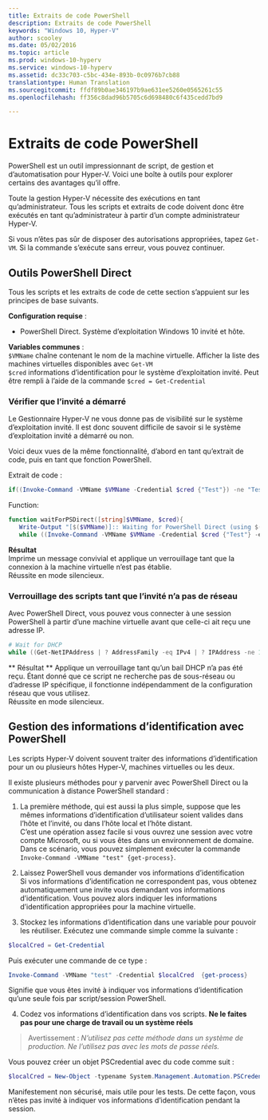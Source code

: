 ```yaml
---
title: Extraits de code PowerShell
description: Extraits de code PowerShell
keywords: "Windows 10, Hyper-V"
author: scooley
ms.date: 05/02/2016
ms.topic: article
ms.prod: windows-10-hyperv
ms.service: windows-10-hyperv
ms.assetid: dc33c703-c5bc-434e-893b-0c0976b7cb88
translationtype: Human Translation
ms.sourcegitcommit: ffdf89b0ae346197b9ae631ee5260e0565261c55
ms.openlocfilehash: ff356c8dad96b5705c6d698480c6f435cedd7bd9

---
```


# Extraits de code PowerShell

PowerShell est un outil impressionnant de script, de gestion et d’automatisation pour Hyper-V.  Voici une boîte à outils pour explorer certains des avantages qu’il offre.

Toute la gestion Hyper-V nécessite des exécutions en tant qu’administrateur. Tous les scripts et extraits de code doivent donc être exécutés en tant qu’administrateur à partir d’un compte administrateur Hyper-V.

Si vous n’êtes pas sûr de disposer des autorisations appropriées, tapez `Get-VM`. Si la commande s’exécute sans erreur, vous pouvez continuer.


## Outils PowerShell Direct
Tous les scripts et les extraits de code de cette section s’appuient sur les principes de base suivants.

**Configuration requise** :  
*  PowerShell Direct.  Système d’exploitation Windows 10 invité et hôte.

**Variables communes** :  
`$VMName` chaîne contenant le nom de la machine virtuelle.  Afficher la liste des machines virtuelles disponibles avec `Get-VM`  
`$cred` informations d’identification pour le système d’exploitation invité.  Peut être rempli à l’aide de la commande `$cred = Get-Credential`  

### Vérifier que l’invité a démarré

Le Gestionnaire Hyper-V ne vous donne pas de visibilité sur le système d’exploitation invité. Il est donc souvent difficile de savoir si le système d’exploitation invité a démarré ou non.

Voici deux vues de la même fonctionnalité, d’abord en tant qu’extrait de code, puis en tant que fonction PowerShell.

Extrait de code :  
``` PowerShell
if((Invoke-Command -VMName $VMName -Credential $cred {"Test"}) -ne "Test"){Write-Host "Not Booted"} else {Write-Host "Booted"}
```  

Function:  
``` PowerShell
function waitForPSDirect([string]$VMName, $cred){
   Write-Output "[$($VMName)]:: Waiting for PowerShell Direct (using $($cred.username))"
   while ((Invoke-Command -VMName $VMName -Credential $cred {"Test"} -ea SilentlyContinue) -ne "Test") {Sleep -Seconds 1}}
```

**Résultat**  
Imprime un message convivial et applique un verrouillage tant que la connexion à la machine virtuelle n’est pas établie.  
Réussite en mode silencieux.

### Verrouillage des scripts tant que l’invité n’a pas de réseau
Avec PowerShell Direct, vous pouvez vous connecter à une session PowerShell à partir d’une machine virtuelle avant que celle-ci ait reçu une adresse IP.

``` PowerShell
# Wait for DHCP
while ((Get-NetIPAddress | ? AddressFamily -eq IPv4 | ? IPAddress -ne 127.0.0.1).SuffixOrigin -ne "Dhcp") {sleep -Milliseconds 10}
```

** Résultat ** Applique un verrouillage tant qu’un bail DHCP n’a pas été reçu.  Étant donné que ce script ne recherche pas de sous-réseau ou d’adresse IP spécifique, il fonctionne indépendamment de la configuration réseau que vous utilisez.  
Réussite en mode silencieux.

## Gestion des informations d’identification avec PowerShell
Les scripts Hyper-V doivent souvent traiter des informations d’identification pour un ou plusieurs hôtes Hyper-V, machines virtuelles ou les deux.

Il existe plusieurs méthodes pour y parvenir avec PowerShell Direct ou la communication à distance PowerShell standard :

1. La première méthode, qui est aussi la plus simple, suppose que les mêmes informations d’identification d’utilisateur soient valides dans l’hôte et l’invité, ou dans l’hôte local et l’hôte distant.  
  C’est une opération assez facile si vous ouvrez une session avec votre compte Microsoft, ou si vous êtes dans un environnement de domaine.  
  Dans ce scénario, vous pouvez simplement exécuter la commande `Invoke-Command -VMName "test" {get-process}`.

2. Laissez PowerShell vous demander vos informations d’identification  
  Si vos informations d’identification ne correspondent pas, vous obtenez automatiquement une invite vous demandant vos informations d’identification. Vous pouvez alors indiquer les informations d’identification appropriées pour la machine virtuelle.

3. Stockez les informations d’identification dans une variable pour pouvoir les réutiliser.
  Exécutez une commande simple comme la suivante :  
  ``` PowerShell
  $localCred = Get-Credential
   ```
  Puis exécuter une commande de ce type :
  ``` PowerShell
  Invoke-Command -VMName "test" -Credential $localCred  {get-process} 
  ```
  Signifie que vous êtes invité à indiquer vos informations d’identification qu’une seule fois par script/session PowerShell.

4. Codez vos informations d’identification dans vos scripts.  **Ne le faites pas pour une charge de travail ou un système réels**
 > Avertissement : _N’utilisez pas cette méthode dans un système de production.  Ne l’utilisez pas avec les mots de passe réels._
  
  Vous pouvez créer un objet PSCredential avec du code comme suit :  
  ``` PowerShell
  $localCred = New-Object -typename System.Management.Automation.PSCredential -argumentlist "Administrator", (ConvertTo-SecureString "P@ssw0rd" -AsPlainText -Force) 
  ```
  Manifestement non sécurisé, mais utile pour les tests.  De cette façon, vous n’êtes pas invité à indiquer vos informations d’identification pendant la session. 




<!--HONumber=Oct16_HO4-->


